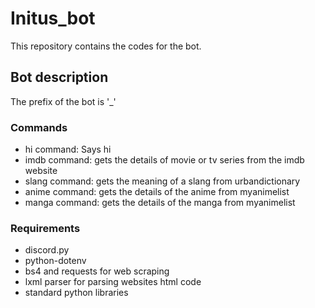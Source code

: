 # Initus_bot
This repository contains the codes for the bot.

## Bot description
The prefix of the bot is '_'

### Commands
- hi command: Says hi
- imdb command: gets the details of movie or tv series from the imdb website
- slang command: gets the meaning of a slang from urbandictionary 
- anime command: gets the details of the anime from myanimelist
- manga command: gets the details of the manga from myanimelist

### Requirements
- discord.py
- python-dotenv
- bs4 and requests for web scraping
- lxml parser for parsing websites html code
- standard python libraries

